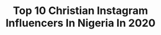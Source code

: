 ---
title: Top 10 Christian Instagram Influencers In Nigeria In 2020
description: >-
  Find top christian Instagram influencers in Nigeria in 2020. Most popular hashtags: #lagos #nigeria #creartmood #staysafe.
platform: Instagram
profiles:
  - username: "hafizayahayabello"
    fullname: >-
      HAFIZA YAHAYA BELLO
    location: "Nigeria"
    followers: 21456
    engagement: 337
    commentsToLikes: 0.054851
    id: ck5hrdf2auon80i11ph027lbx
    verified: false
    hashtags: "#kogidecides2019"
  - username: "rekiyayusuf"
    fullname: >-
      REKIYA/ MIMI/ FLATMATES
    location: "Nigeria"
    followers: 33963
    engagement: 488
    commentsToLikes: 0.062567
    id: ck5chi9apqu050i11ajwebpkj
    verified: false
    hashtags: "#bestthingontv, #africamagic, #io4ever20, #yawnaijatv"
  - username: "ifbnw"
    fullname: >-
      Ifeoma B. Nwobu
    location: "Nigeria"
    followers: 5868
    engagement: 1586
    commentsToLikes: 0.046806
    id: ck55ki3tezcqe0i11nr2azqh9
    verified: false
    hashtags: "#bloodofjesussetmefree, #streetstyle, #yellowoflagos, #nigeria"
  - username: "oliveemodi"
    fullname: >-
      Olive Emodi
    location: "Nigeria"
    followers: 59985
    engagement: 84
    commentsToLikes: 0.123911
    id: ck5bv7cygj48n0i11awagfpxh
    verified: true
    hashtags: "#workout, #endsingleuseplasticnow, #love, #cutevideo"
  - username: "thedarkamberryy"
    fullname: >-
      SHARON||Beauty$ChristianLiving
    location: "Nigeria"
    followers: 17902
    engagement: 421
    commentsToLikes: 0.047549
    id: ck15s85d4bpp10i19hj6krt18
    verified: false
    hashtags: "#blackhairdontcare, #naijafoodie, #tiktokvideos, #love"
  - username: "ogbogu_dan"
    fullname: >-
      Daniel Ogbogu 🐉
    location: "Nigeria"
    followers: 2785
    engagement: 994
    commentsToLikes: 0.087188
    id: ck5zkdlm3jaam0i147fvzb4rl
    verified: false
    hashtags: "#fitness, #patinastreet, #poetry, #knowledge"
  - username: "deleomowoli_mideoladimeji"
    fullname: >-
      Mide Oladimeji
    location: "Nigeria"
    followers: 372231
    engagement: 54
    commentsToLikes: 0.095297
    id: ck5c9qzavby5w0i11ix4zzic3
    verified: false
    hashtags: "#donmoen, #gospel, #worshipmusic, #covid19"
  - username: "cheeamaka_xx"
    fullname: >-
      🦄Chinedu Chiamaka🦄
    location: "Nigeria"
    followers: 53548
    engagement: 466
    commentsToLikes: 0.021078
    id: ck5bxesc6nl3n0i11dwidntqr
    verified: false
    hashtags: "#staysafe, #sanitize"
  - username: "kemi_ii"
    fullname: >-
      Kemi
    location: "Nigeria"
    followers: 4425
    engagement: 1007
    commentsToLikes: 0.103728
    id: ck13a8ubxp72p0i19aoac7my0
    verified: false
    hashtags: "#xceptionaledits, #creartmood, #psduniverse, #edit"
  - username: "sylvestermadu"
    fullname: >-
      sylvestermadu
    location: "Nigeria"
    followers: 171948
    engagement: 91
    commentsToLikes: 0.040800
    id: ck5hotwlyq8170i11yet18hxd
    verified: false
    hashtags: "#saynotoantichristspirit, #truthmustbetold, #lmam, #laughalways"
---